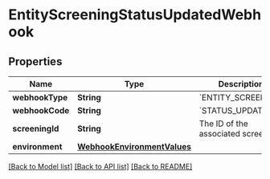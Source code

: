 # EntityScreeningStatusUpdatedWebhook

## Properties
Name | Type | Description | Notes
------------ | ------------- | ------------- | -------------
**webhookType** | **String** | &#x60;ENTITY_SCREENING&#x60; | 
**webhookCode** | **String** | &#x60;STATUS_UPDATED&#x60; | 
**screeningId** | **String** | The ID of the associated screening. | 
**environment** | [**WebhookEnvironmentValues**](WebhookEnvironmentValues.md) |  | 

[[Back to Model list]](../README.md#documentation-for-models) [[Back to API list]](../README.md#documentation-for-api-endpoints) [[Back to README]](../README.md)


